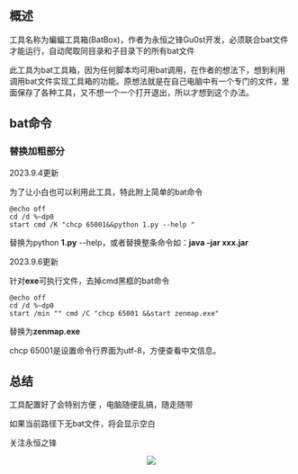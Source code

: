 ## 概述

工具名称为蝙蝠工具箱(BatBox)，作者为永恒之锋Gu0st开发，必须联合bat文件才能运行，自动爬取同目录和子目录下的所有bat文件

此工具为bat工具箱，因为任何脚本均可用bat调用，在作者的想法下，想到利用调用bat文件实现工具箱的功能。原想法就是在自己电脑中有一个专门的文件，里面保存了各种工具，又不想一个一个打开退出，所以才想到这个办法。

## bat命令

### 替换加粗部分

2023.9.4更新

为了让小白也可以利用此工具，特此附上简单的bat命令

```
@echo off
cd /d %~dp0
start cmd /K "chcp 65001&&python 1.py --help "
```

替换为python **1.py** --help，或者替换整条命令如：**java -jar xxx.jar**

2023.9.6更新

针对**exe**可执行文件，去掉cmd黑框的bat命令

```
@echo off
cd /d %~dp0
start /min "" cmd /C "chcp 65001 &&start zenmap.exe"
```

替换为**zenmap.exe**

chcp 65001是设置命令行界面为utf-8，方便查看中文信息。

## 总结

工具配置好了会特别方便 ，电脑随便乱搞，随走随带

如果当前路径下无bat文件，将会显示空白

关注永恒之锋
<p align="center">
  <img src="https://lit.enomothem.com/zhixinghe/20220528141025.jfif">
</p>

